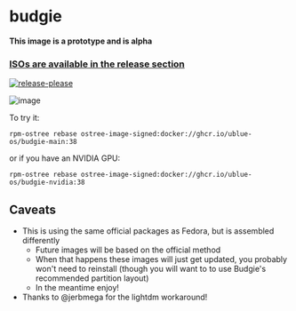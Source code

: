 # budgie

**This image is a prototype and is alpha**

### [ISOs are available in the release section](https://github.com/ublue-os/budgie/releases)

[![release-please](https://github.com/ublue-os/budgie/actions/workflows/release-please.yml/badge.svg)](https://github.com/ublue-os/budgie/actions/workflows/release-please.yml)

![image](https://user-images.githubusercontent.com/1264109/233800873-08b74495-5dae-4258-8ecd-12653762a7c2.png)

To try it:

    rpm-ostree rebase ostree-image-signed:docker://ghcr.io/ublue-os/budgie-main:38

or if you have an NVIDIA GPU:

    rpm-ostree rebase ostree-image-signed:docker://ghcr.io/ublue-os/budgie-nvidia:38

## Caveats

- This is using the same official packages as Fedora, but is assembled differently
  - Future images will be based on the official method
  - When that happens these images will just get updated, you probably won't need to reinstall (though you will want to to use Budgie's recommended partition layout)
  - In the meantime enjoy!
- Thanks to @jerbmega for the lightdm workaround!
